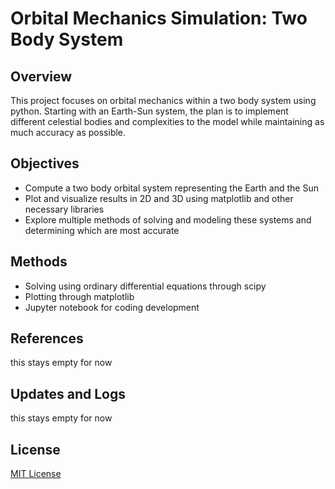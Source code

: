 # Orbital Mechanics Simulation: Two Body System
## Overview
This project focuses on orbital mechanics within a two body system using python. Starting with an Earth-Sun system, the plan is to implement different celestial bodies and complexities to the model while maintaining as much accuracy as possible. 
## Objectives
- Compute a two body orbital system representing the Earth and the Sun
- Plot and visualize results in 2D and 3D using matplotlib and other necessary libraries
- Explore multiple methods of solving and modeling these systems and determining which are most accurate
## Methods 
- Solving using ordinary differential equations through scipy
- Plotting through matplotlib
- Jupyter notebook for coding development
## References
this stays empty for now
## Updates and Logs
this stays empty for now 
## License
[MIT License](LICENSE)
